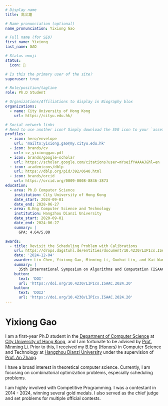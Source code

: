 ```yaml
---
# Display name
title: 高义雄

# Name pronunciation (optional)
name_pronunciation: Yixiong Gao

# Full name (for SEO)
first_name: Yixiong
last_name: GAO

# Status emoji
status:
  icon: 📖

# Is this the primary user of the site?
superuser: true

# Role/position/tagline
role: Ph.D Student

# Organizations/Affiliations to display in Biography blox
organizations:
  - name: City University of Hong Kong
    url: https://cityu.edu.hk/

# Social network links
# Need to use another icon? Simply download the SVG icon to your `assets/media/icons/` folder.
profiles:  
  - icon: hero/envelope
    url: 'mailto:yixiong.gao@my.cityu.edu.hk'
  - icon: brands/cv
    url: cv_yixionggao.pdf    
  - icon: brands/google-scholar
    url: https://scholar.google.com/citations?user=mYseifYAAAAJ&hl=en 
  - icon: academicons/dblp
    url: https://dblp.org/pid/392/0640.html
  - icon: brands/orcid
    url: https://orcid.org/0009-0008-8846-3873
education:
  - area: Ph.D Computer Science 
    institution: City University of Hong Kong
    date_start: 2024-09-01
    date_end: 2028-06-27
  - area: B.Eng Computer Science and Technology
    institution: Hangzhou Dianzi University
    date_start: 2020-09-01
    date_end: 2024-06-27
    summary: |
      GPA: 4.64/5.00

awards:
  - title: Revisit the Scheduling Problem with Calibrations
    url: https://drops.dagstuhl.de/entities/document/10.4230/LIPIcs.ISAAC.2024.20
    date: '2024-12-04'
    awarder: Lin Chen, Yixiong Gao, Minming Li, Guohui Lin, and Kai Wang
    summary: |
      35th International Symposium on Algorithms and Computation (ISAAC 2024)
    button:
      text: 'DOI'
      url: 'https://doi.org/10.4230/LIPIcs.ISAAC.2024.20'
    button:
      text: 'DOI2'
      url: 'https://doi.org/10.4230/LIPIcs.ISAAC.2024.20'
---
```


# Yixiong Gao

I am a first-year Ph.D student in the [Department of Computer Science](https://www.cs.cityu.edu.hk/) at [City University of Hong Kong](https://www.cityu.edu.hk/), and I am fortunate to be advised by [Prof. Minming Li](https://www.cs.cityu.edu.hk/~minmli/). Prior to this, I received my B.Eng ([Honors](https://zhuoyue.hdu.edu.cn/main.htm)) in Computer Science and Technology at [Hangzhou Dianzi University](https://www.hdu.edu.cn/main.htm) under the supervision of [Prof. An Zhang](https://sci.hdu.edu.cn/sci_en/2020/0707/c6077a110489/page.htm).

I have a broad interest in theoretical computer science. Currently, I am focusing on combinatorial optimization problems, especially scheduling problems.

I am highly involved with Competitive Programming. I was a contestant in 2014 - 2024, winning several gold medals. I also served as the chief judge and set problems for multiple official contests.

